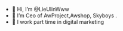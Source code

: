 - 👋 Hi, I’m @LieUlinWww
- 👀 I’m Ceo of AwProject,Awshop, Skyboys  .
- 🌱 I work part time in digital marketing


<!---
LieUlinWww/LieUlinWww is a ✨ special ✨ repository because its `README.md` (this file) appears on your GitHub profile.
You can click the Preview link to take a look at your changes.
--->
